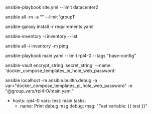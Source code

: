 ansible-playbook site.yml --limit datacenter2

ansible all -m <module> -a "<module options>" --limit 'group1'

ansible-galaxy install -r requirements.yaml

ansible-inventory -i inventory --list

ansible all -i inventory -m ping

ansible-playbook main.yaml --limit rpi4-0 --tags "base-config"

ansible-vault encrypt_string 'secret_string' --name 'docker_compose_templates_pi_hole_web_password'

ansible localhost -m ansible.builtin.debug -a var="docker_compose_templates_pi_hole_web_password" -e "@group_vars/rpi4-0/main.yaml"

- hosts: rpi4-0
  vars:
    test: main
  tasks:
    - name: Print debug msg
      debug:
        msg: "Test variable: {{ test }}"
